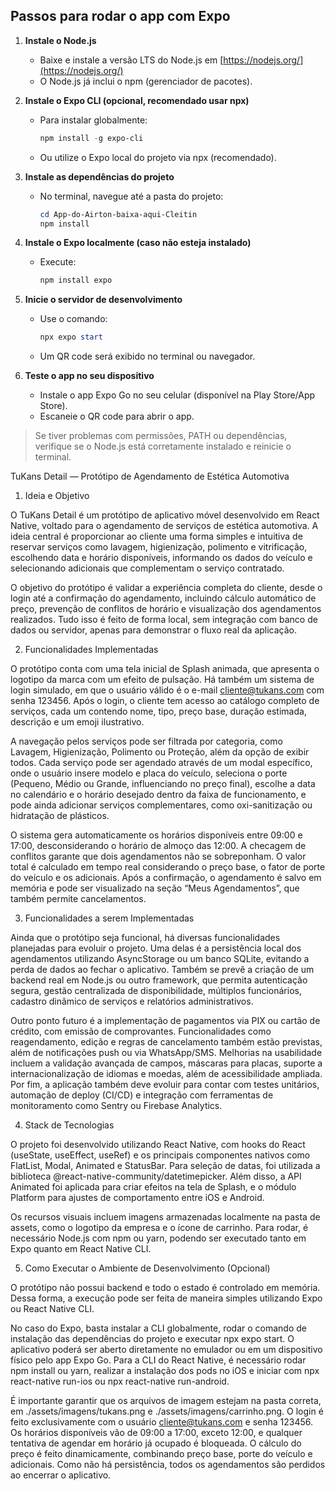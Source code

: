 ## Passos para rodar o app com Expo

1. **Instale o Node.js**
   - Baixe e instale a versão LTS do Node.js em [https://nodejs.org/](https://nodejs.org/)
   - O Node.js já inclui o npm (gerenciador de pacotes).

2. **Instale o Expo CLI (opcional, recomendado usar npx)**
   - Para instalar globalmente:
     ```powershell
     npm install -g expo-cli
     ```
   - Ou utilize o Expo local do projeto via npx (recomendado).

3. **Instale as dependências do projeto**
   - No terminal, navegue até a pasta do projeto:
     ```powershell
     cd App-do-Airton-baixa-aqui-Cleitin
     npm install
     ```

4. **Instale o Expo localmente (caso não esteja instalado)**
   - Execute:
     ```powershell
     npm install expo
     ```

5. **Inicie o servidor de desenvolvimento**
   - Use o comando:
     ```powershell
     npx expo start
     ```
   - Um QR code será exibido no terminal ou navegador.

6. **Teste o app no seu dispositivo**
   - Instale o app Expo Go no seu celular (disponível na Play Store/App Store).
   - Escaneie o QR code para abrir o app.

> Se tiver problemas com permissões, PATH ou dependências, verifique se o Node.js está corretamente instalado e reinicie o terminal.

TuKans Detail — Protótipo de Agendamento de Estética Automotiva

1. Ideia e Objetivo

O TuKans Detail é um protótipo de aplicativo móvel desenvolvido em React Native, voltado para o agendamento de serviços de estética automotiva. A ideia central é proporcionar ao cliente uma forma simples e intuitiva de reservar serviços como lavagem, higienização, polimento e vitrificação, escolhendo data e horário disponíveis, informando os dados do veículo e selecionando adicionais que complementam o serviço contratado.

O objetivo do protótipo é validar a experiência completa do cliente, desde o login até a confirmação do agendamento, incluindo cálculo automático de preço, prevenção de conflitos de horário e visualização dos agendamentos realizados. Tudo isso é feito de forma local, sem integração com banco de dados ou servidor, apenas para demonstrar o fluxo real da aplicação.

2. Funcionalidades Implementadas

O protótipo conta com uma tela inicial de Splash animada, que apresenta o logotipo da marca com um efeito de pulsação. Há também um sistema de login simulado, em que o usuário válido é o e-mail cliente@tukans.com com senha 123456. Após o login, o cliente tem acesso ao catálogo completo de serviços, cada um contendo nome, tipo, preço base, duração estimada, descrição e um emoji ilustrativo.

A navegação pelos serviços pode ser filtrada por categoria, como Lavagem, Higienização, Polimento ou Proteção, além da opção de exibir todos. Cada serviço pode ser agendado através de um modal específico, onde o usuário insere modelo e placa do veículo, seleciona o porte (Pequeno, Médio ou Grande, influenciando no preço final), escolhe a data no calendário e o horário desejado dentro da faixa de funcionamento, e pode ainda adicionar serviços complementares, como oxi-sanitização ou hidratação de plásticos.

O sistema gera automaticamente os horários disponíveis entre 09:00 e 17:00, desconsiderando o horário de almoço das 12:00. A checagem de conflitos garante que dois agendamentos não se sobreponham. O valor total é calculado em tempo real considerando o preço base, o fator de porte do veículo e os adicionais. Após a confirmação, o agendamento é salvo em memória e pode ser visualizado na seção “Meus Agendamentos”, que também permite cancelamentos.

3. Funcionalidades a serem Implementadas

Ainda que o protótipo seja funcional, há diversas funcionalidades planejadas para evoluir o projeto. Uma delas é a persistência local dos agendamentos utilizando AsyncStorage ou um banco SQLite, evitando a perda de dados ao fechar o aplicativo. Também se prevê a criação de um backend real em Node.js ou outro framework, que permita autenticação segura, gestão centralizada de disponibilidade, múltiplos funcionários, cadastro dinâmico de serviços e relatórios administrativos.

Outro ponto futuro é a implementação de pagamentos via PIX ou cartão de crédito, com emissão de comprovantes. Funcionalidades como reagendamento, edição e regras de cancelamento também estão previstas, além de notificações push ou via WhatsApp/SMS. Melhorias na usabilidade incluem a validação avançada de campos, máscaras para placas, suporte a internacionalização de idiomas e moedas, além de acessibilidade ampliada. Por fim, a aplicação também deve evoluir para contar com testes unitários, automação de deploy (CI/CD) e integração com ferramentas de monitoramento como Sentry ou Firebase Analytics.

4. Stack de Tecnologias

O projeto foi desenvolvido utilizando React Native, com hooks do React (useState, useEffect, useRef) e os principais componentes nativos como FlatList, Modal, Animated e StatusBar. Para seleção de datas, foi utilizada a biblioteca @react-native-community/datetimepicker. Além disso, a API Animated foi aplicada para criar efeitos na tela de Splash, e o módulo Platform para ajustes de comportamento entre iOS e Android.

Os recursos visuais incluem imagens armazenadas localmente na pasta de assets, como o logotipo da empresa e o ícone de carrinho. Para rodar, é necessário Node.js com npm ou yarn, podendo ser executado tanto em Expo quanto em React Native CLI.

5. Como Executar o Ambiente de Desenvolvimento (Opcional)

O protótipo não possui backend e todo o estado é controlado em memória. Dessa forma, a execução pode ser feita de maneira simples utilizando Expo ou React Native CLI.

No caso do Expo, basta instalar a CLI globalmente, rodar o comando de instalação das dependências do projeto e executar npx expo start. O aplicativo poderá ser aberto diretamente no emulador ou em um dispositivo físico pelo app Expo Go. Para a CLI do React Native, é necessário rodar npm install ou yarn, realizar a instalação dos pods no iOS e iniciar com npx react-native run-ios ou npx react-native run-android.

É importante garantir que os arquivos de imagem estejam na pasta correta, em ./assets/imagens/tukans.png e ./assets/imagens/carrinho.png. O login é feito exclusivamente com o usuário cliente@tukans.com e senha 123456. Os horários disponíveis vão de 09:00 a 17:00, exceto 12:00, e qualquer tentativa de agendar em horário já ocupado é bloqueada. O cálculo do preço é feito dinamicamente, combinando preço base, porte do veículo e adicionais. Como não há persistência, todos os agendamentos são perdidos ao encerrar o aplicativo.
